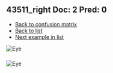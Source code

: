 ## 43511_right Doc: 2 Pred: 0
- [Back to confusion matrix](https://github.com/juliandewit/kaggle_retinopathy/blob/master/matrix.md)
- [Back to list](https://github.com/juliandewit/kaggle_retinopathy/blob/master/lists/20/list.md)
- [Next example in list](https://github.com/juliandewit/kaggle_retinopathy/blob/master/lists/20/43/43526_left.md)

![Eye](https://retinopaty.blob.core.windows.net/size1024/43511_right_2.jpeg)

### 

![Eye]()
